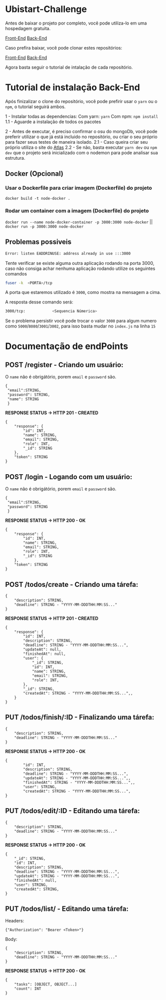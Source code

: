 # Ubistart-Challenge

Antes de baixar o projeto por completo, você pode utiliza-lo em uma hospedagem gratuita.

[Front-End](https://ubistart-front.vercel.app/)
[Back-End](https://ubistart-node-mongodb.herokuapp.com/)

Caso prefira baixar, você pode clonar estes repositórios:

[Front-End](https://github.com/LeandroLino/UbistartFront)
[Back-End](https://github.com/LeandroLino/Ubistart-Challenge)

Agora basta seguir o tutorial de intalação de cada repositório.

# Tutorial de instalação Back-End

Após finizalizar o clone do repositório, você pode prefirir usar o `yarn` ou o `npm`, o tutorial seguirá ambos.

1 - Instalar todas as dependencias:
    Com yarn: 
    `yarn`
     Com npm: 
    `npm install`
    1.1 - Aguarde a instalação de todos os pacotes

2 - Antes de executar, é preciso confirmar o osu do mongoDb, você pode preferir utilizar o que já está incluido no repositório, 
ou criar o seu próprio para fazer seus testes de maneira isolado.
 2.1 - Caso queira criar seu próprio utiliza o site do [Atlas](https://cloud.mongodb.com/)
 2.2 - Se não, basta executar `yarn dev` ou `npm dev` que o projeto será inicializado com o nodemon para pode analisar sua estrutura.
 
 ## Docker (Opcional)
 
 ### Usar o Dockerfile para criar imagem (Dockerfile) do projeto

```docker build -t node-docker .```

### Rodar um container com a imagem (Dockerfile) do projeto

```docker run --name node-docker-container -p 3000:3000 node-docker``` || ```docker run -p 3000:3000 node-docker ```
 
 ## Problemas possiveis

```bash
Error: listen EADDRINUSE: address already in use :::3000
```

Tente verificar se existe alguma outra aplicação rodando na porta 3000, caso não consiga achar nenhuma
aplicação rodando utilize os seguintes comandos

```bash
fuser -k  <PORTA>/tcp
```
A porta que estaremos utilizado é `3000`, como mostra na mensagem a cima.

A resposta desse comando será:

```bash
3000/tcp:            <Sequencia Númerica>
```
Se o problema persistir você pode trocar o valor `3000` para algum numero como `5000`/`8080`/`3001`/`3002`, para isso basta mudar no `index.js` na linha `15`


# Documentação de endPoints

## POST /register - Criando um usuário:
O `name` não é obrigátório, porem `email` e `password` são.
```
{
 "email":STRING,
 "password": STRING,
 "name": STRING
 }
```
**RESPONSE STATUS -> HTTP 201 - CREATED**
```
{
	"response": {
		"id": INT,
		"name": STRING,
		"email": STRING,
		"role": INT,
		"_id": STRING
	},
	"token": STRING
}
```

## POST /login - Logando com um usuário:
O `name` não é obrigátório, porem `email` e `password` são.
```
{
 "email":STRING,
 "password": STRING
 }
```
**RESPONSE STATUS -> HTTP 200 - OK**
```
{
	"response": {
		"id": INT,
		"name": STRING,
		"email": STRING,
		"role": INT,
		"_id": STRING
	},
	"token": STRING
}
```

## POST /todos/create - Criando uma tárefa:

```
{
	"description": STRING,
	"deadline": STRING - "YYYY-MM-DDDTHH:MM:SS..."
}
```

**RESPONSE STATUS -> HTTP 201 - CREATED**

```
{
	"response": {
		"id": INT,
		"description": STRING,
		"deadline": STRING - "YYYY-MM-DDDTHH:MM:SS...",
		"updateAt": null,
		"finishedAt": null,
		"user": {
			"_id": STRING,
			"id": INT,
			"name": STRING,
			"email": STRING,
			"role": INT,
		},
		"_id": STRING,
		"createdAt": STRING - "YYYY-MM-DDDTHH:MM:SS...",,
	}
}
```


## PUT /todos/finish/:ID - Finalizando uma tárefa:

```
{
	"description": STRING,
	"deadline": STRING - "YYYY-MM-DDDTHH:MM:SS..."
}
```

**RESPONSE STATUS -> HTTP 200 - OK**

```
{
		"id": INT,
		"description": STRING,
		"deadline": STRING - "YYYY-MM-DDDTHH:MM:SS...",
		"updateAt": STRING - "YYYY-MM-DDDTHH:MM:SS...",,
		"finishedAt": STRING - "YYYY-MM-DDDTHH:MM:SS...",,
		"user": STRING,
		"createdAt": STRING - "YYYY-MM-DDDTHH:MM:SS...",
}
```

## PUT /todos/edit/:ID - Editando uma tárefa:

```
{
	"description": STRING,
	"deadline": STRING - "YYYY-MM-DDDTHH:MM:SS..."
}
```

**RESPONSE STATUS -> HTTP 200 - OK**

```
{
	"_id": STRING,
	"id": INT,
	"description": STRING,
	"deadline": STRING - "YYYY-MM-DDDTHH:MM:SS...",
	"updateAt": STRING - "YYYY-MM-DDDTHH:MM:SS...",
	"finishedAt": null,
	"user": STRING,
	"createdAt": STRING,
}
```


## PUT /todos/list/ - Editando uma tárefa:

Headers:
```
{"Authorization": "Bearer <Token>"}
```

Body:

```
{
	"description": STRING,
	"deadline": STRING - "YYYY-MM-DDDTHH:MM:SS..."
}
```

**RESPONSE STATUS -> HTTP 200 - OK**

```
{
	"tasks": [OBJECT, OBJECT...]
	"count": INT
}
```


